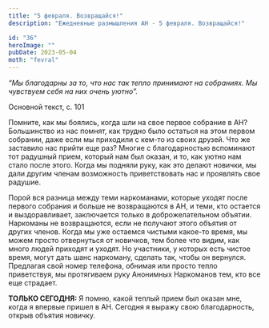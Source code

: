 ```yaml
---
title: "5 февраля. Возвращайся!"
description: "Ежедневные размышления АН - 5 февраля. Возвращайся!"

id: "36"
heroImage: ""
pubDate: 2023-05-04
moth: "fevral"
---
```


_“Мы благодарны за то, что нас так тепло принимают на собраниях. Мы чувствуем
себя на них очень уютно”._

Основной текст, с. 101

Помните, как мы боялись, когда шли на свое первое собрание в АН? Большинство
из нас помнят, как трудно было остаться на этом первом собрании, даже если мы
приходили с кем-то из своих друзей. Что же заставило нас прийти еще раз?
Многие с благодарностью вспоминают тот радушный прием, который нам был оказан,
и то, как уютно нам стало после этого. Когда мы подняли руку, как это делают
новички, мы дали другим членам возможность приветствовать нас и проявлять свое
радушие.

Порой вся разница между теми наркоманами, которые уходят после первого
собрания и больше не возвращаются в АН, и теми, кто остается и выздоравливает,
заключается только в доброжелательном объятии. Наркоманы не возвращаются, если
не получают этого объятия от других членов. Когда мы уже остаемся чистыми
какое-то время, мы можем просто отвернуться от новичков, тем более что видим,
как много людей приходят и уходят. Но участники, у которых есть чистое время,
могут дать шанс наркоману, сделать так, чтобы он вернулся. Предлагая свой
номер телефона, обнимая или просто тепло приветствуя, мы протягиваем руку
Анонимных Наркоманов тем, кто все еще страдает.

**ТОЛЬКО СЕГОДНЯ:** Я помню, какой теплый прием был оказан мне, когда я
впервые пришел в АН. Сегодня я выражу свою благодарность, открыв объятия
новичку.
